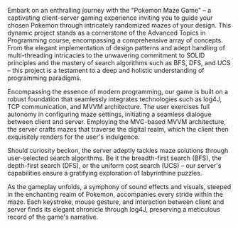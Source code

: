 Embark on an enthralling journey with the "Pokemon Maze Game" – a captivating client-server gaming experience inviting you to guide your chosen Pokemon through intricately randomized mazes of your design. This dynamic project stands as a cornerstone of the Advanced Topics in Programming course, encompassing a comprehensive array of concepts. From the elegant implementation of design patterns and adept handling of multi-threading intricacies to the unwavering commitment to SOLID principles and the mastery of search algorithms such as BFS, DFS, and UCS – this project is a testament to a deep and holistic understanding of programming paradigms.

Encompassing the essence of modern programming, our game is built on a robust foundation that seamlessly integrates technologies such as log4J, TCP communication, and MVVM architecture. The user exercises full autonomy in configuring maze settings, initiating a seamless dialogue between client and server. Employing the MVC-based MVVM architecture, the server crafts mazes that traverse the digital realm, which the client then exquisitely renders for the user's indulgence.

Should curiosity beckon, the server adeptly tackles maze solutions through user-selected search algorithms. Be it the breadth-first search (BFS), the depth-first search (DFS), or the uniform cost search (UCS) – our server's capabilities ensure a gratifying exploration of labyrinthine puzzles.

As the gameplay unfolds, a symphony of sound effects and visuals, steeped in the enchanting realm of Pokemon, accompanies every stride within the maze. Each keystroke, mouse gesture, and interaction between client and server finds its elegant chronicle through log4J, preserving a meticulous record of the game's narrative.
